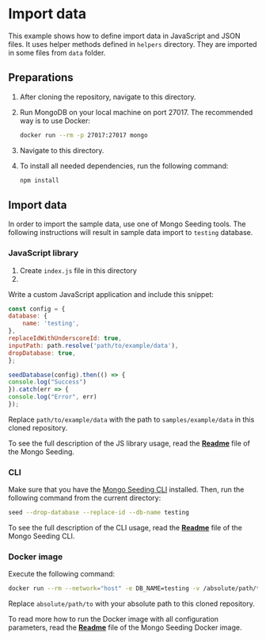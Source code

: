 # Import data

This example shows how to define import data in JavaScript and JSON files. It uses helper methods defined in `helpers` directory. They are imported in some files from `data` folder.

## Preparations

1.  After cloning the repository, navigate to this directory.
1.  Run MongoDB on your local machine on port 27017. The recommended way is to use Docker:

    ```bash
    docker run --rm -p 27017:27017 mongo
    ```

1.  Navigate to this directory.
1.  To install all needed dependencies, run the following command:

    ```bash
    npm install
    ```

## Import data

In order to import the sample data, use one of Mongo Seeding tools. The following instructions will result in sample data import to `testing` database.

### JavaScript library

1. Create `index.js` file in this directory
1. 


Write a custom JavaScript application and include this snippet:

```javascript
const config = {
database: {
    name: 'testing',
},
replaceIdWithUnderscoreId: true,
inputPath: path.resolve('path/to/example/data'),
dropDatabase: true,
};

seedDatabase(config).then(() => {
console.log("Success")
}).catch(err => {
console.log("Error", err)
});
```

Replace `path/to/example/data` with the path to `samples/example/data` in this cloned repository.

To see the full description of the JS library usage, read the **[Readme](../core/README.md)** file of the Mongo Seeding.


### CLI

Make sure that you have the [Mongo Seeding CLI](../cli) installed. Then, run the following command from the current directory:

```bash
seed --drop-database --replace-id --db-name testing
```

To see the full description of the CLI usage, read the **[Readme](../cli/README.md)** file of the Mongo Seeding CLI.

### Docker image

Execute the following command:

```bash
docker run --rm --network="host" -e DB_NAME=testing -v /absolute/path/to/examples/import-data/:/absolute/path/to/examples/import-data/ -w /absolute/path/to/examples/import-data/data pkosiec/mongo-seeding
```

Replace `absolute/path/to` with your absolute path to this cloned repository.

To read more how to run the Docker image with all configuration parameters, read the **[Readme](../docker-image/README.md)** file of the Mongo Seeding Docker image.
